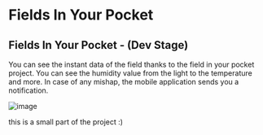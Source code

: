# Fields In Your Pocket
## **Fields In Your Pocket - (Dev Stage)**
You can see the instant data of the field thanks to the field in your pocket project. You can see the humidity value from the light to the temperature and more. In case of any mishap, the mobile application sends you a notification.

![image](https://user-images.githubusercontent.com/67907229/196137322-f7c6f07a-3d1e-4be2-94c0-4361011fee11.png)

this is a small part of the project :)
